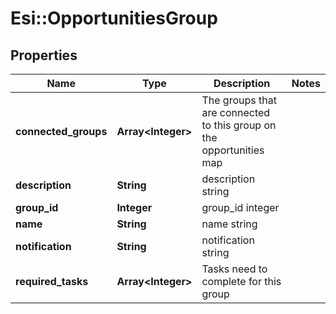# Esi::OpportunitiesGroup

## Properties
Name | Type | Description | Notes
------------ | ------------- | ------------- | -------------
**connected_groups** | **Array&lt;Integer&gt;** | The groups that are connected to this group on the opportunities map | 
**description** | **String** | description string | 
**group_id** | **Integer** | group_id integer | 
**name** | **String** | name string | 
**notification** | **String** | notification string | 
**required_tasks** | **Array&lt;Integer&gt;** | Tasks need to complete for this group | 


